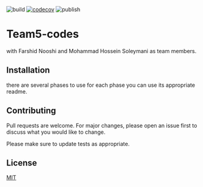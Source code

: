 
![build](https://github.com/Star-Academy/Team5-Codes/workflows/build/badge.svg?branch=Phase5) [![codecov](https://codecov.io/gh/Star-Academy/Team5-Codes/branch/Phase5/graph/badge.svg)](https://codecov.io/gh/Star-Academy/Team5-Codes) ![publish](https://github.com/Star-Academy/Team5-Codes/workflows/publish/badge.svg?branch=1.0.0)
# Team5-codes

with Farshid Nooshi and Mohammad Hossein Soleymani as team members.

## Installation

there are several phases to use for each phase you can use its appropriate readme. 

## Contributing
Pull requests are welcome. For major changes, please open an issue first to discuss what you would like to change.

Please make sure to update tests as appropriate.

## License
[MIT](https://choosealicense.com/licenses/mit/)
